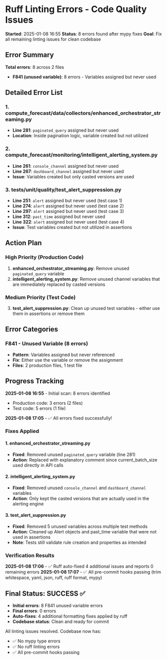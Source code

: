# Ruff Linting Errors - Code Quality Issues

**Started**: 2025-01-08 16:55
**Status**: 8 errors found after mypy fixes
**Goal**: Fix all remaining linting issues for clean codebase

## Error Summary

**Total errors**: 8 across 2 files
- **F841 (unused variable)**: 8 errors - Variables assigned but never used

## Detailed Error List

### 1. compute_forecast/data/collectors/enhanced_orchestrator_streaming.py
- **Line 281**: `paginated_query` assigned but never used
- **Location**: Inside pagination logic, variable created but not utilized

### 2. compute_forecast/monitoring/intelligent_alerting_system.py
- **Line 261**: `console_channel` assigned but never used
- **Line 267**: `dashboard_channel` assigned but never used
- **Issue**: Variables created but only casted versions are used

### 3. tests/unit/quality/test_alert_suppression.py
- **Line 251**: `alert` assigned but never used (test case 1)
- **Line 274**: `alert` assigned but never used (test case 2)
- **Line 297**: `alert` assigned but never used (test case 3)
- **Line 312**: `past_time` assigned but never used
- **Line 322**: `alert` assigned but never used (test case 4)
- **Issue**: Test variables created but not utilized in assertions

## Action Plan

### High Priority (Production Code)
1. **enhanced_orchestrator_streaming.py**: Remove unused `paginated_query` variable
2. **intelligent_alerting_system.py**: Remove unused channel variables that are immediately replaced by casted versions

### Medium Priority (Test Code)
3. **test_alert_suppression.py**: Clean up unused test variables - either use them in assertions or remove them

## Error Categories

### F841 - Unused Variable (8 errors)
- **Pattern**: Variables assigned but never referenced
- **Fix**: Either use the variable or remove the assignment
- **Files**: 2 production files, 1 test file

## Progress Tracking

**2025-01-08 16:55** - Initial scan: 8 errors identified
- Production code: 3 errors (2 files)
- Test code: 5 errors (1 file)

**2025-01-08 17:05** - ✅ All errors fixed successfully!

### Fixes Applied

#### 1. enhanced_orchestrator_streaming.py
- **Fixed**: Removed unused `paginated_query` variable (line 281)
- **Action**: Replaced with explanatory comment since current_batch_size used directly in API calls

#### 2. intelligent_alerting_system.py
- **Fixed**: Removed unused `console_channel` and `dashboard_channel` variables
- **Action**: Only kept the casted versions that are actually used in the alerting engine

#### 3. test_alert_suppression.py
- **Fixed**: Removed 5 unused variables across multiple test methods
- **Action**: Cleaned up Alert objects and past_time variable that were not used in assertions
- **Note**: Tests still validate rule creation and properties as intended

### Verification Results

**2025-01-08 17:06** - ✅ Ruff auto-fixed 4 additional issues and reports 0 remaining errors
**2025-01-08 17:07** - ✅ All pre-commit hooks passing (trim whitespace, yaml, json, ruff, ruff format, mypy)

## Final Status: SUCCESS ✅

- **Initial errors**: 8 F841 unused variable errors
- **Final errors**: 0 errors
- **Auto-fixes**: 4 additional formatting fixes applied by ruff
- **Codebase status**: Clean and ready for commit

All linting issues resolved. Codebase now has:
- ✅ No mypy type errors
- ✅ No ruff linting errors
- ✅ All pre-commit hooks passing
